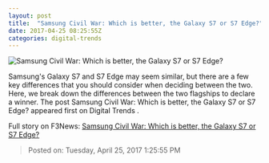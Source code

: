 ```yaml
---
layout: post
title:  "Samsung Civil War: Which is better, the Galaxy S7 or S7 Edge?"
date: 2017-04-25 08:25:55Z
categories: digital-trends
---
```


![Samsung Civil War: Which is better, the Galaxy S7 or S7 Edge?](http://icdn3.digitaltrends.com/image/samsung-galaxy-s7-fronts-5-1200x630-c.jpg)

Samsung's Galaxy S7 and S7 Edge may seem similar, but there are a few key differences that you should consider when deciding between the two. Here, we break down the differences between the two flagships to declare a winner. The post Samsung Civil War: Which is better, the Galaxy S7 or S7 Edge? appeared first on Digital Trends .


Full story on F3News: [Samsung Civil War: Which is better, the Galaxy S7 or S7 Edge?](http://www.f3nws.com/n/j3DJvC)

> Posted on: Tuesday, April 25, 2017 1:25:55 PM
